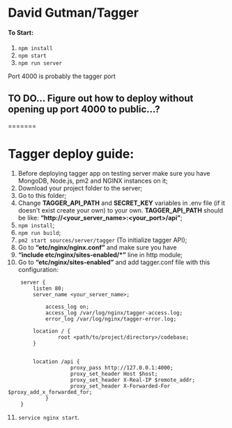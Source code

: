 # David Gutman/Tagger

#### To Start:
1. `npm install`
2. `npm start`
3. `npm run server`




Port 4000 is probably the tagger port


## TO DO... Figure out how to deploy without opening up port 4000 to public...?
=======
# Tagger deploy guide:
1. Before deploying tagger app on testing server make sure you have MongoDB, Node.js, pm2 and NGINX instances on it;
2. Download your project folder to the server;
3. Go to this folder;
4. Change **TAGGER_API_PATH** and **SECRET_KEY** variables in .env file (if it doesn't exist create your own) to your own. **TAGGER_API_PATH** should be like:
    **“http://<your_server_name>:<your_port>/api”**;
5. `npm install`;
6. `npm run build`;
7. `pm2 start sources/server/tagger` (To initialize tagger API);
8. Go to **“etc/nginx/nginx.conf”** and make sure you have
9. **“include etc/nginx/sites-enabled/*”** line in http module;
10. Go to **“etc/nginx/sites-enabled”** and add tagger.conf file with this configuration:
```
    server {
        listen 80;
        server_name <your_server_name>;

            access_log on;
            access_log /var/log/nginx/tagger-access.log;
            error_log /var/log/nginx/tagger-error.log;

        location / {
                root <path/to/project/directory>/codebase;
        }


        location /api {
                    proxy_pass http://127.0.0.1:4000;
                    proxy_set_header Host $host;
                    proxy_set_header X-Real-IP $remote_addr;
                    proxy_set_header X-Forwarded-For $proxy_add_x_forwarded_for;
            }
    }
```

11. `service nginx start`.